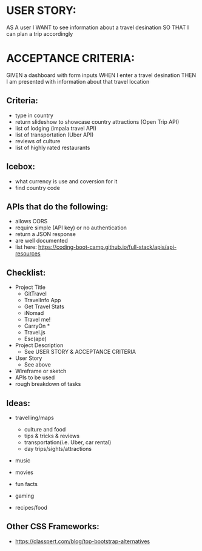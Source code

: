 # USER STORY:

AS A user
I WANT to see information about a travel desination
SO THAT I can plan a trip accordingly

# ACCEPTANCE CRITERIA:

GIVEN a dashboard with form inputs
WHEN I enter a travel desination
THEN I am presented with information about that travel location

## Criteria:
  - type in country
  - return slideshow to showcase country attractions (Open Trip API) 
  - list of lodging (impala travel API)
  - list of transportation (Uber API)
  - reviews of culture
  - list of highly rated restaurants 

## Icebox:
  - what currency is use and coversion for it
  - find country code

## APIs that do the following:
  - allows CORS
  - require simple (API key) or no authentication
  - return a JSON response
  - are well documented
  - list here: https://coding-boot-camp.github.io/full-stack/apis/api-resources

## Checklist:
  - Project Title
    - GitTravel
    - TravelInfo App
    - Get Travel Stats
    - iNomad
    - Travel me!
    - CarryOn *
    - Travel.js
    - Esc(ape)
  - Project Description
    - See USER STORY & ACCEPTANCE CRITERIA
  - User Story
    - See above
  - Wireframe or sketch
  - APIs to be used
  - rough breakdown of tasks

## Ideas:
  - travelling/maps
    - culture and food
    - tips & tricks & reviews
    - transportation(i.e. Uber, car rental)
    - day trips/sights/attractions

  - music
  - movies
  - fun facts
  - gaming
  - recipes/food

## Other CSS Frameworks:
  - https://classpert.com/blog/top-bootstrap-alternatives